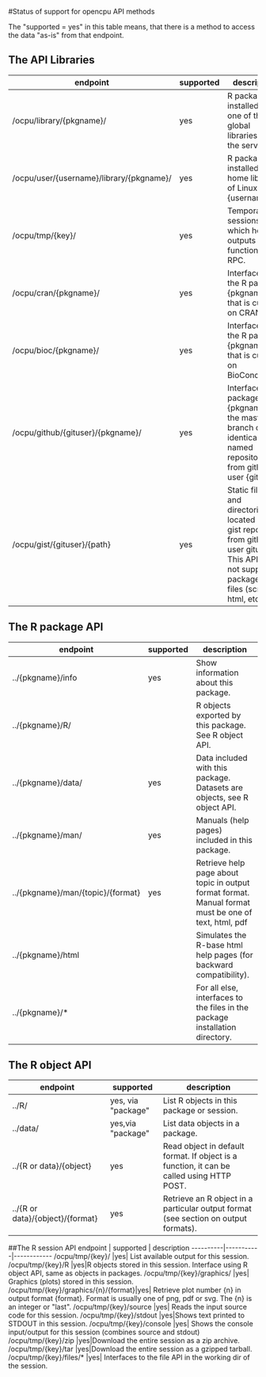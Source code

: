 #Status of support for opencpu API methods

The "supported = yes" in this table means, that there is a method to access the data "as-is" from that endpoint.

## The API Libraries
endpoint | supported | description
----------|-----------|------------
/ocpu/library/{pkgname}/ |yes	|R packages installed in one of the global libraries on the server.
/ocpu/user/{username}/library/{pkgname}/|yes|	R packages installed in the home library of Linux user {username}.
/ocpu/tmp/{key}/|yes|	Temporary sessions, which hold outputs from a function/script RPC.
/ocpu/cran/{pkgname}/|yes|	Interfaces to the R package {pkgname} that is current on CRAN.
/ocpu/bioc/{pkgname}/|yes|	Interfaces to the R package {pkgname} that is current on BioConductor.
/ocpu/github/{gituser}/{pkgname}/|yes|	Interfaces to R package {pkgname} in the master branch of the identically named repository from github user {gituser}.
/ocpu/gist/{gituser}/{path}	|yes|Static files and directories located in the gist repository from github user gituser. This API does not support packages, just files (scripts, html, etc)


## The R package API
endpoint | supported | description
----------|-----------|------------
../{pkgname}/info |yes|	Show information about this package.
../{pkgname}/R/	|| R objects exported by this package. See R object API.
../{pkgname}/data/	| yes| Data included with this package. Datasets are objects, see R object API.
../{pkgname}/man/	|yes| Manuals (help pages) included in this package.
../{pkgname}/man/{topic}/{format}	|yes| Retrieve help page about topic in output format format. Manual format must be one of text, html, pdf
../{pkgname}/html	|| Simulates the R-base html help pages (for backward compatibility).
../{pkgname}/*	||For all else, interfaces to the files in the package installation directory.

## The R object API
endpoint | supported | description
----------|-----------|------------
../R/|yes, via "package"|	List R objects in this package or session.
../data/|yes,via "package"|	List data objects in a package.
../{R or data}/{object}|yes|	Read object in default format. If object is a function, it can be called using HTTP POST.
../{R or data}/{object}/{format}|yes|	Retrieve an R object in a particular output format (see section on output formats).

##The R session API
endpoint | supported | description
----------|-----------|------------
/ocpu/tmp/{key}/	|yes| List available output for this session.
/ocpu/tmp/{key}/R	|yes|R objects stored in this session. Interface using R object API, same as objects in packages.
/ocpu/tmp/{key}/graphics/	|yes| Graphics (plots) stored in this session.
/ocpu/tmp/{key}/graphics/{n}/{format}|yes|	Retrieve plot number {n} in output format {format}. Format is usually one of png, pdf or svg. The {n} is an integer or "last".
/ocpu/tmp/{key}/source	|yes| Reads the input source code for this session.
/ocpu/tmp/{key}/stdout	|yes|Shows text printed to STDOUT in this session.
/ocpu/tmp/{key}/console	|yes| Shows the console input/output for this session (combines source and stdout)
/ocpu/tmp/{key}/zip	|yes|Download the entire session as a zip archive.
/ocpu/tmp/{key}/tar	|yes|Download the entire session as a gzipped tarball.
/ocpu/tmp/{key}/files/*	|yes| Interfaces to the file API in the working dir of the session.
